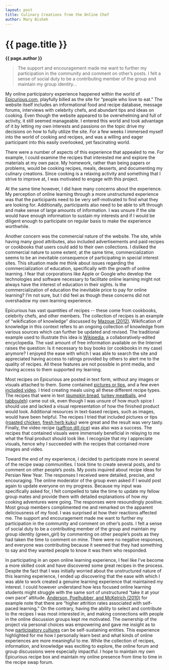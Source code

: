 ```yaml
---
layout: post
title: Culinary Creations from the Online Chef
author: Mary Bisheh
---
```


{{ page.title }}
================

**{{ page.author }}**

>The support and encouragement made me want to further my participation in the community and comment on other’s posts. I felt a sense of social duty to be a contributing member of the group and maintain my group identity...

My online participatory experience happened within the world of [Epicurious.com](http://www.epicurious.com/), playfully billed as the site for “people who love to eat.” The website itself includes an informational food and recipe database, message forums, interviews with celebrity chefs, and abundant tips and ideas on cooking. Even though the website appeared to be overwhelming and full of activity, it still seemed manageable. I entered this world and took advantage of it by letting my own interests and passions on the topic drive my decisions on how to fully utilize the site. For a few weeks I immersed myself into the world of cooking and recipes, and was a willing and eager participant into this easily overlooked, yet fascinating world.

There were a number of aspects of this experience that appealed to me. For example, I could examine the recipes that interested me and explore the materials at my own pace. My homework, rather than being papers or problems, would be cooking recipes, meals, desserts, and documenting my culinary creations. Since cooking is a relaxing activity and something that I strive to improve at, I was motivated to engage with this project.

At the same time however, I did have many concerns about the experience. My perception of online learning through a more unstructured experience was that the participants need to be very self-motivated to find what they are looking for. Additionally, participants also need to be able to sift through and make sense of large amounts of information. I was unsure if the site would have enough information to sustain my interests and if I would be diligent enough to participate on regular basis to make the experience worthwhile.

Another concern was the commercial nature of the website. The site, while having many good attributes, also included advertisements and paid recipes or cookbooks that users could add to their own collections. I disliked the commercial nature to some extent; at the same time, commercialization seems to be an inevitable consequence of participating in special interest sites. This situation made me think about issues regarding the commercialization of education, specifically with the growth of online learning. I fear that corporations like Apple or Google who develop the technologies and software necessary to facilitate online learning might not always have the interest of education in their sights. Is the commercialization of education the inevitable price to pay for online learning? I’m not sure, but I did feel as though these concerns did not overshadow my own learning experience.

Epicurious has vast quantities of recipes -- these come from cookbooks, celebrity chefs, and other members. The collection of recipes is an example of “wikification of knowledge” discussed by [Mazoue (2012)](http://link.springer.com/article/10.1007/s12528-012-9054-2). Wikification of knowledge in this context refers to an ongoing collection of knowledge from various sources which can further be updated and revised. The traditional example used to illustrate this idea is [Wikipedia](http://en.wikipedia.org/wiki/Main_Page), a collaboratively-edited encyclopedia. The vast amount of free information available on the Internet raises the question: Is it necessary to buy books (or cookbooks in my case) anymore? I enjoyed the ease with which I was able to search the site and appreciated having access to ratings provided by others to alert me to the quality of recipes. All these features are not possible in print media, and having access to them supported my learning.

Most recipes on Epicurious are posted in text form, without any images or visuals attached to them. Some contained [pictures or tips](http://www.google.com/url?q=http%3A%2F%2Fcommunity.epicurious.com%2Fpost%2Fgrilled-summer-vegetables-tuscan-marinade&sa=D&sntz=1&usg=AFQjCNFNe8wZlTWYSI752VctwxBTjVK1dg), and a few even [included video](http://www.epicurious.com/video/80-global-dishes/80-dishes-iran-polow-persian-rice/19855819001). I tried creating meals using all these different recipe types. The recipes that were in text [(pumpkin bread](http://www.epicurious.com/recipes/food/views/Pumpkin-Bread-367512), [turkey meatballs](http://www.epicurious.com/recipes/food/views/Spaghetti-with-Turkey-Meatballs-394791), and [tabboule](http://www.epicurious.com/recipes/food/views/Lebanese-Tabbouleh-106589)[h](http://www.epicurious.com/recipes/food/views/Lebanese-Tabbouleh-106589)) came out ok, even though I was unsure of how much spice I should use and lacked a visual representation of how the finished product would look. Additional resources in text-based recipes, such as images, would have been helpful. The recipes I tried that included pictures or tips ([roasted chicken](http://community.epicurious.com/post/winner-winner-chicken-dinner-1332120962), [fresh herb kuku](http://www.epicurious.com/recipes/food/views/Fresh-Herb-Kuku-231921)) were great and the result was very tasty. Finally, the video recipe ([saffron dill rice](http://www.epicurious.com/video/80-global-dishes/80-dishes-iran-polow-persian-rice/19855819001)) was also was a success. The recipes that contained visuals were immensely beneficial in relaying to me what the final product should look like. I recognize that my I appreciate visuals, hence why I succeeded with the recipes that contained more images and video.

Toward the end of my experience, I decided to participate more in several of the recipe swap communities. I took time to create several posts, and to comment on other people’s posts. My posts inquired about recipe ideas for Persian New Year. The responses I received were detailed, precise, and encouraging. The online moderator of the group even asked if I would post again to update everyone on my progress. Because my input was specifically asked for, I felt compelled to take the time to update my fellow group mates and provide them with detailed explanations of how my cooking adventures were going. The responses were resoundingly positive. Most group members complimented me and remarked on the apparent deliciousness of my food. I was surprised at how their reactions affected me. The support and encouragement made me want to further my participation in the community and comment on other’s posts. I felt a sense of social duty to be a contributing member of the group and maintain my group identity (green\_girl) by commenting on other people’s posts as they had taken the time to comment on mine. There were no negative responses, and everyone was contributing because it seemed that they had something to say and they wanted people to know it was them who responded.

In participating in an open online learning experience, I feel like I’ve become a more skilled cook and have discovered some great recipes in the process. Despite the fact that I was initially worried about the unstructured nature of this learning experience, I ended up discovering that the ease with which I was able to work created a genuine learning experience that maintained my interest. I could however understand how less focused online learning students might struggle with the same sort of unstructured “take it at your own pace” attitude. [Anderson, Poelhubber, and McKelrich (2010)](http://www.westga.edu/~distance/ojdla/Fall133/anderson_poellhuber_mcKerlich133.html) for example note that there are “higher attrition rates associated with self-paced learning.” On the contrary, having the ability to select and contribute to the recipes I was most interested in, and making connections with people in the online discussion groups kept me motivated. The ownership of the project via personal choices was empowering and gave me insight as to how [participatory cultures](https://mitpress.mit.edu/books/confronting-challenges-participatory-culture) can be self-sustaining entities. This experience highlighted for me how I personally learn best and what kinds of online experiences are more meaningful to me. While the collection of recipes, information, and knowledge was exciting to explore, the online forum and group discussions were especially impactful. I hope to maintain my own Epicurious recipe box and maintain my online presence from time to time in the recipe swap forum.


